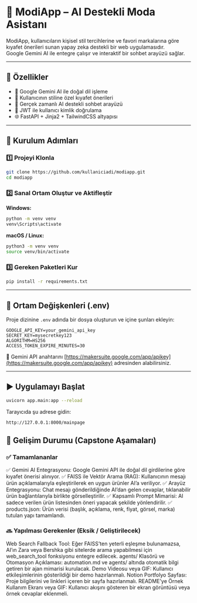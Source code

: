 # 👗 ModiApp – AI Destekli Moda Asistanı

ModiApp, kullanıcıların kişisel stil tercihlerine ve favori markalarına göre kıyafet önerileri sunan yapay zeka destekli bir web uygulamasıdır.  
Google Gemini AI ile entegre çalışır ve interaktif bir sohbet arayüzü sağlar.

---

## 🚀 Özellikler

- 🧠 Google Gemini AI ile doğal dil işleme
- 👚 Kullanıcının stiline özel kıyafet önerileri
- 💬 Gerçek zamanlı AI destekli sohbet arayüzü
- 🔐 JWT ile kullanıcı kimlik doğrulama
- 🌐 FastAPI + Jinja2 + TailwindCSS altyapısı

---

## 🔧 Kurulum Adımları

### 1️⃣ Projeyi Klonla

```bash
git clone https://github.com/kullaniciadi/modiapp.git
cd modiapp
```

### 2️⃣ Sanal Ortam Oluştur ve Aktifleştir

**Windows:**
```bash
python -m venv venv
venv\Scripts\activate
```

**macOS / Linux:**
```bash
python3 -m venv venv
source venv/bin/activate
```

### 3️⃣ Gereken Paketleri Kur

```bash
pip install -r requirements.txt
```

---

## 🔐 Ortam Değişkenleri (.env)

Proje dizinine `.env` adında bir dosya oluşturun ve içine şunları ekleyin:

```
GOOGLE_API_KEY=your_gemini_api_key
SECRET_KEY=mysecretkey123
ALGORITHM=HS256
ACCESS_TOKEN_EXPIRE_MINUTES=30
```

📌 Gemini API anahtarını [https://makersuite.google.com/app/apikey](https://makersuite.google.com/app/apikey) adresinden alabilirsiniz.

---

## ▶️ Uygulamayı Başlat

```bash
uvicorn app.main:app --reload
```

Tarayıcıda şu adrese gidin:

```
http://127.0.0.1:8000/mainpage
```
## 📌 Gelişim Durumu (Capstone Aşamaları)
### ✅ Tamamlananlar 
✅ Gemini AI Entegrasyonu: Google Gemini API ile doğal dil girdilerine göre kıyafet önerisi alınıyor.
✅ FAISS ile Vektör Arama (RAG): Kullanıcının mesajı ürün açıklamalarıyla eşleştirilerek en uygun ürünler AI’a veriliyor.
✅ Arayüz Entegrasyonu: Chat mesajı gönderildiğinde AI’dan gelen cevaplar, tıklanabilir ürün bağlantılarıyla birlikte görselleştirilir.
✅ Kapsamlı Prompt Mimarisi: AI sadece verilen ürün listesinden öneri yapacak şekilde yönlendirilir.
✅ products.json: Ürün verisi (başlık, açıklama, renk, fiyat, görsel, marka) tutulan yapı tamamlandı.
### 🔜 Yapılması Gerekenler (Eksik / Geliştirilecek)
 Web Search Fallback Tool: Eğer FAISS’ten yeterli eşleşme bulunamazsa, AI’ın Zara veya Bershka gibi sitelerde arama yapabilmesi için web_search_tool fonksiyonu entegre edilecek.
 agents/ Klasörü ve Otomasyon Açıklaması: automation.md ve agents/ altında otomatik bilgi getiren bir ajan mimarisi kurulacak.
 Demo Videosu veya GIF: Kullanıcı etkileşimlerinin gösterildiği bir demo hazırlanmalı.
 Notion Portfolyo Sayfası: Proje bilgilerini ve linkleri içeren bir sayfa hazırlanmalı.
 README’ye Örnek Kullanım Ekranı veya GIF: Kullanıcı akışını gösteren bir ekran görüntüsü veya örnek cevaplar eklenmeli.
